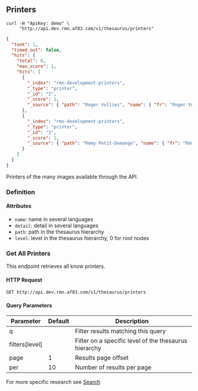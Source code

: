 ## Printers

```shell
curl -H "ApiKey: demo" \
     "http://api.dev.rmn.af83.com/v1/thesaurus/printers"
```

```json
{
  "took": 1,
  "timed_out": false,
  "hits": {
    "total": 6,
    "max_score": 1,
    "hits": [
      {
        "_index": "rmn-development-printers",
        "_type": "printer",
        "_id": "2",
        "_score": 1,
        "_source": { "path": "Roger Vulliez", "name": { "fr": "Roger Vulliez" }, "detail": { } }
      },
      {
        "_index": "rmn-development-printers",
        "_type": "printer",
        "_id": "3",
        "_score": 1,
        "_source": { "path": "Rémy Petit-Demange", "name": { "fr": "Rémy Petit-Demange" }, "detail": { } }
      }
    ]
  }
}
```

Printers of the many images available through the API.

### Definition

#### Attributes

* `name`: name in several languages
* `detail`: detail in several languages
* `path`: path in the thesaurus hierarchy
* `level`: level in the thesaurus hierarchy, 0 for root nodes

### Get All Printers

This endpoint retrieves all know printers.

#### HTTP Request

`GET http://api.dev.rmn.af83.com/v1/thesaurus/printers`

#### Query Parameters

Parameter              | Default  | Description
---------              | -------  | -----------
q                      |          | Filter results matching this query
filters[level]         |          | Filter on a specific level of the thesaurus hierarchy
page                   | 1        | Results page offset
per                    | 10       | Number of results per page

For more specific research see [Search](/?shell#search)
